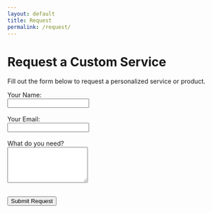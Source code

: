 ```yaml
---
layout: default
title: Request
permalink: /request/
---
```


# Request a Custom Service

Fill out the form below to request a personalized service or product.

<form action="https://formspree.io/f/meozzbnk" method="POST">
  <label>
    Your Name:<br>
    <input type="text" name="name" required>
  </label><br><br>

  <label>
    Your Email:<br>
    <input type="email" name="email" required>
  </label><br><br>

  <label>
    What do you need?<br>
    <textarea name="message" rows="5" required></textarea>
  </label><br><br>

  <button type="submit">Submit Request</button>
</form>
